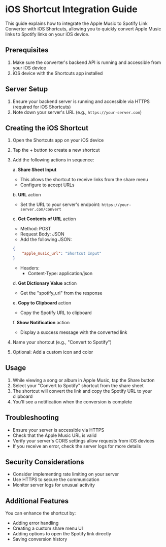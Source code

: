 # iOS Shortcut Integration Guide

This guide explains how to integrate the Apple Music to Spotify Link Converter with iOS Shortcuts, allowing you to quickly convert Apple Music links to Spotify links on your iOS device.

## Prerequisites

1. Make sure the converter's backend API is running and accessible from your iOS device
2. iOS device with the Shortcuts app installed

## Server Setup

1. Ensure your backend server is running and accessible via HTTPS (required for iOS Shortcuts)
2. Note down your server's URL (e.g., `https://your-server.com`)

## Creating the iOS Shortcut

1. Open the Shortcuts app on your iOS device
2. Tap the + button to create a new shortcut
3. Add the following actions in sequence:

   a. **Share Sheet Input**
      - This allows the shortcut to receive links from the share menu
      - Configure to accept URLs

   b. **URL** action
      - Set the URL to your server's endpoint: `https://your-server.com/convert`

   c. **Get Contents of URL** action
      - Method: POST
      - Request Body: JSON
      - Add the following JSON:
      ```json
      {
          "apple_music_url": "Shortcut Input"
      }
      ```
      - Headers:
        - Content-Type: application/json

   d. **Get Dictionary Value** action
      - Get the "spotify_url" from the response

   e. **Copy to Clipboard** action
      - Copy the Spotify URL to clipboard

   f. **Show Notification** action
      - Display a success message with the converted link

4. Name your shortcut (e.g., "Convert to Spotify")
5. Optional: Add a custom icon and color

## Usage

1. While viewing a song or album in Apple Music, tap the Share button
2. Select your "Convert to Spotify" shortcut from the share sheet
3. The shortcut will convert the link and copy the Spotify URL to your clipboard
4. You'll see a notification when the conversion is complete

## Troubleshooting

- Ensure your server is accessible via HTTPS
- Check that the Apple Music URL is valid
- Verify your server's CORS settings allow requests from iOS devices
- If you receive an error, check the server logs for more details

## Security Considerations

- Consider implementing rate limiting on your server
- Use HTTPS to secure the communication
- Monitor server logs for unusual activity

## Additional Features

You can enhance the shortcut by:
- Adding error handling
- Creating a custom share menu UI
- Adding options to open the Spotify link directly
- Saving conversion history